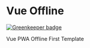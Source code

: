 # Vue Offline

[![Greenkeeper badge](https://badges.greenkeeper.io/shekohex/vue-offline.svg)](https://greenkeeper.io/)

Vue PWA Offline First Template
